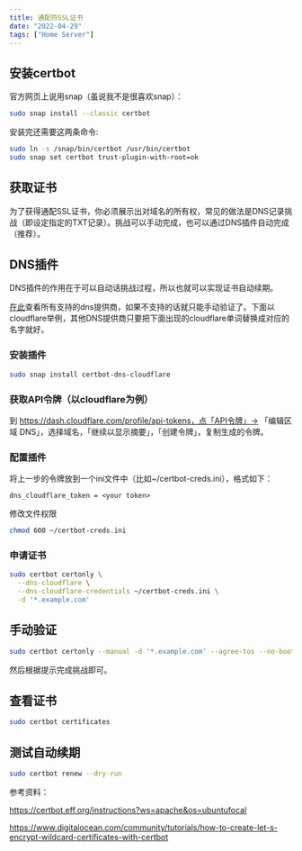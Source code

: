 ```yaml
---
title: 通配符SSL证书
date: "2022-04-29"
tags: ["Home Server"]
---
```

## 安装certbot

官方网页上说用snap（虽说我不是很喜欢snap）：

```sh
sudo snap install --classic certbot
```

安装完还需要这两条命令:

```sh
sudo ln -s /snap/bin/certbot /usr/bin/certbot
sudo snap set certbot trust-plugin-with-root=ok
```

## 获取证书

为了获得通配SSL证书，你必须展示出对域名的所有权，常见的做法是DNS记录挑战（即设定指定的TXT记录）。挑战可以手动完成，也可以通过DNS插件自动完成（推荐）。

## DNS插件

DNS插件的作用在于可以自动话挑战过程，所以也就可以实现证书自动续期。

[在此](https://eff-certbot.readthedocs.io/en/stable/using.html#dns-plugins)查看所有支持的dns提供商，如果不支持的话就只能手动验证了。下面以cloudflare举例，其他DNS提供商只要把下面出现的cloudflare单词替换成对应的名字就好。

### 安装插件

```sh
sudo snap install certbot-dns-cloudflare
```

### 获取API令牌（以cloudflare为例）

到 https://dash.cloudflare.com/profile/api-tokens，点「API令牌」-> 「编辑区域 DNS」，选择域名，「继续以显示摘要」，「创建令牌」，复制生成的令牌。

### 配置插件

将上一步的令牌放到一个ini文件中（比如~/certbot-creds.ini），格式如下：

```
dns_cloudflare_token = <your token>
```

修改文件权限

```sh
chmod 600 ~/certbot-creds.ini
```

### 申请证书

```sh
sudo certbot certonly \
  --dns-cloudflare \
  --dns-cloudflare-credentials ~/certbot-creds.ini \
  -d '*.example.com'
```

## 手动验证

```sh
sudo certbot certonly --manual -d '*.example.com' --agree-tos --no-bootstrap --manual-public-ip-logging-ok --preferred-challenges dns-01 --server https://acme-v02.api.letsencrypt.org/directory
```

然后根据提示完成挑战即可。

## 查看证书

```sh
sudo certbot certificates
```

## 测试自动续期

```sh
sudo certbot renew --dry-run
```

参考资料：

https://certbot.eff.org/instructions?ws=apache&os=ubuntufocal

https://www.digitalocean.com/community/tutorials/how-to-create-let-s-encrypt-wildcard-certificates-with-certbot
